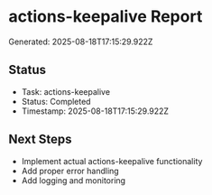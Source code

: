 # actions-keepalive Report

Generated: 2025-08-18T17:15:29.922Z

## Status
- Task: actions-keepalive
- Status: Completed
- Timestamp: 2025-08-18T17:15:29.922Z

## Next Steps
- Implement actual actions-keepalive functionality
- Add proper error handling
- Add logging and monitoring
